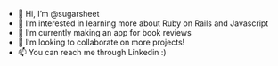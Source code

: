 - 👋 Hi, I’m @sugarsheet
- 👀 I’m interested in learning more about Ruby on Rails and Javascript
- 🌱 I’m currently making an app for book reviews
- 💞️ I’m looking to collaborate on more projects!
- 📫 You can reach me through Linkedin :)

<!---
sugarsheet/sugarsheet is a ✨ special ✨ repository because its `README.md` (this file) appears on your GitHub profile.
You can click the Preview link to take a look at your changes.
--->
